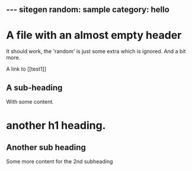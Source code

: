 --- sitegen
random: sample
category: hello
---
# A file with an almost empty header

It should work, the 'random' is just some extra which is ignored. And a bit
more.

A link to [[test1]]

## A sub-heading

With some content.

# another h1 heading.

## Another sub heading

Some more content for the 2nd subheading
